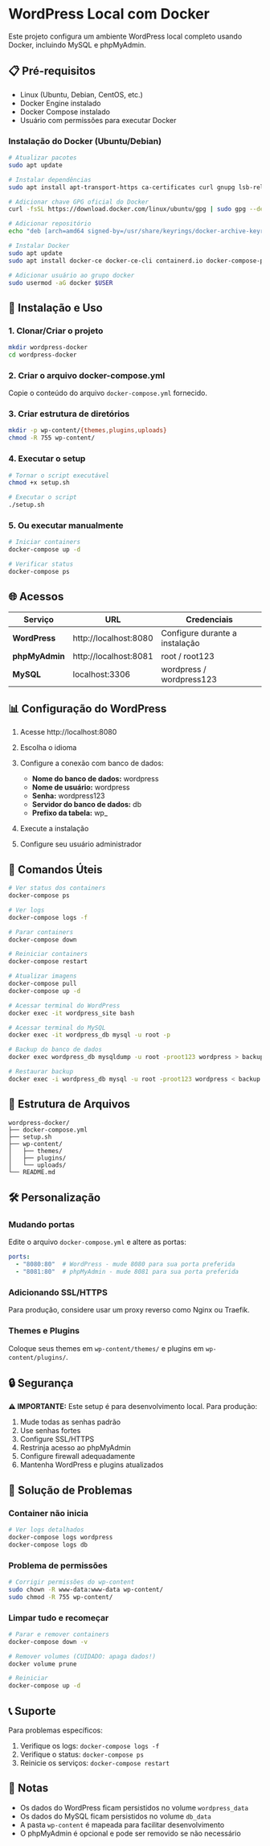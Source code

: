 # WordPress Local com Docker 

Este projeto configura um ambiente WordPress local completo usando Docker, incluindo MySQL e phpMyAdmin.

## 📋 Pré-requisitos

- Linux (Ubuntu, Debian, CentOS, etc.)
- Docker Engine instalado
- Docker Compose instalado
- Usuário com permissões para executar Docker

### Instalação do Docker (Ubuntu/Debian)
```bash
# Atualizar pacotes
sudo apt update

# Instalar dependências
sudo apt install apt-transport-https ca-certificates curl gnupg lsb-release

# Adicionar chave GPG oficial do Docker
curl -fsSL https://download.docker.com/linux/ubuntu/gpg | sudo gpg --dearmor -o /usr/share/keyrings/docker-archive-keyring.gpg

# Adicionar repositório
echo "deb [arch=amd64 signed-by=/usr/share/keyrings/docker-archive-keyring.gpg] https://download.docker.com/linux/ubuntu $(lsb_release -cs) stable" | sudo tee /etc/apt/sources.list.d/docker.list > /dev/null

# Instalar Docker
sudo apt update
sudo apt install docker-ce docker-ce-cli containerd.io docker-compose-plugin

# Adicionar usuário ao grupo docker
sudo usermod -aG docker $USER
```

## 🚀 Instalação e Uso

### 1. Clonar/Criar o projeto
```bash
mkdir wordpress-docker
cd wordpress-docker
```

### 2. Criar o arquivo docker-compose.yml
Copie o conteúdo do arquivo `docker-compose.yml` fornecido.

### 3. Criar estrutura de diretórios
```bash
mkdir -p wp-content/{themes,plugins,uploads}
chmod -R 755 wp-content/
```

### 4. Executar o setup
```bash
# Tornar o script executável
chmod +x setup.sh

# Executar o script
./setup.sh
```

### 5. Ou executar manualmente
```bash
# Iniciar containers
docker-compose up -d

# Verificar status
docker-compose ps
```

## 🌐 Acessos

| Serviço | URL | Credenciais |
|---------|-----|-------------|
| **WordPress** | http://localhost:8080 | Configure durante a instalação |
| **phpMyAdmin** | http://localhost:8081 | root / root123 |
| **MySQL** | localhost:3306 | wordpress / wordpress123 |

## 📊 Configuração do WordPress

1. Acesse http://localhost:8080
2. Escolha o idioma
3. Configure a conexão com banco de dados:
   - **Nome do banco de dados:** wordpress
   - **Nome de usuário:** wordpress  
   - **Senha:** wordpress123
   - **Servidor do banco de dados:** db
   - **Prefixo da tabela:** wp_

4. Execute a instalação
5. Configure seu usuário administrador

## 🔧 Comandos Úteis

```bash
# Ver status dos containers
docker-compose ps

# Ver logs
docker-compose logs -f

# Parar containers
docker-compose down

# Reiniciar containers
docker-compose restart

# Atualizar imagens
docker-compose pull
docker-compose up -d

# Acessar terminal do WordPress
docker exec -it wordpress_site bash

# Acessar terminal do MySQL
docker exec -it wordpress_db mysql -u root -p

# Backup do banco de dados
docker exec wordpress_db mysqldump -u root -proot123 wordpress > backup.sql

# Restaurar backup
docker exec -i wordpress_db mysql -u root -proot123 wordpress < backup.sql
```

## 📁 Estrutura de Arquivos

```
wordpress-docker/
├── docker-compose.yml
├── setup.sh
├── wp-content/
│   ├── themes/
│   ├── plugins/
│   └── uploads/
└── README.md
```

## 🛠️ Personalização

### Mudando portas
Edite o arquivo `docker-compose.yml` e altere as portas:
```yaml
ports:
  - "8080:80"  # WordPress - mude 8080 para sua porta preferida
  - "8081:80"  # phpMyAdmin - mude 8081 para sua porta preferida
```

### Adicionando SSL/HTTPS
Para produção, considere usar um proxy reverso como Nginx ou Traefik.

### Themes e Plugins
Coloque seus themes em `wp-content/themes/` e plugins em `wp-content/plugins/`.

## 🔒 Segurança

**⚠️ IMPORTANTE:** Este setup é para desenvolvimento local. Para produção:

1. Mude todas as senhas padrão
2. Use senhas fortes
3. Configure SSL/HTTPS  
4. Restrinja acesso ao phpMyAdmin
5. Configure firewall adequadamente
6. Mantenha WordPress e plugins atualizados

## 🐛 Solução de Problemas

### Container não inicia
```bash
# Ver logs detalhados
docker-compose logs wordpress
docker-compose logs db
```

### Problema de permissões
```bash
# Corrigir permissões do wp-content
sudo chown -R www-data:www-data wp-content/
sudo chmod -R 755 wp-content/
```

### Limpar tudo e recomeçar
```bash
# Parar e remover containers
docker-compose down -v

# Remover volumes (CUIDADO: apaga dados!)
docker volume prune

# Reiniciar
docker-compose up -d
```

## 📞 Suporte

Para problemas específicos:
1. Verifique os logs: `docker-compose logs -f`
2. Verifique o status: `docker-compose ps`
3. Reinicie os serviços: `docker-compose restart`

## 📝 Notas

- Os dados do WordPress ficam persistidos no volume `wordpress_data`
- Os dados do MySQL ficam persistidos no volume `db_data`
- A pasta `wp-content` é mapeada para facilitar desenvolvimento
- O phpMyAdmin é opcional e pode ser removido se não necessário
